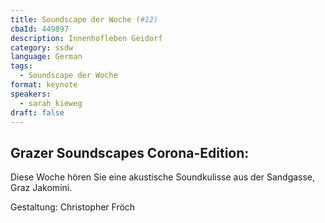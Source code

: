 ```yaml
---
title: Soundscape der Woche (#12)
cbaId: 449897
description: Innenhofleben Geidorf
category: ssdw
language: German
tags:
  - Soundscape der Woche
format: keynote
speakers:
  - sarah_kieweg
draft: false
---
```

## Grazer Soundscapes Corona-Edition:

Diese Woche hören Sie eine akustische Soundkulisse aus der Sandgasse, Graz Jakomini.

Gestaltung: Christopher Fröch
